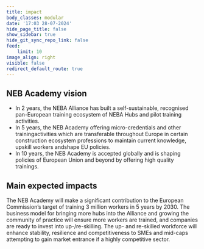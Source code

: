 ```yaml
---
title: impact
body_classes: modular
date: '17:03 28-07-2024'
hide_page_title: false
show_sidebar: true
hide_git_sync_repo_link: false
feed:
    limit: 10
image_align: right
visible: false
redirect_default_route: true
---
```


## NEB Academy vision

* In 2 years, the NEBA Alliance has built a self-sustainable, recognised pan-European training ecosystem of NEBA Hubs and pilot training activities.
* In 5 years, the NEB Academy offering micro-credentials and other trainingactivities which are transferable throughout Europe in certain construction ecosystem professions to maintain current knowledge, upskill workers andshape EU policies.
* In 10 years, the NEB Academy is accepted globally and is shaping policies of European Union and beyond by offering high quality trainings.


## Main expected impacts

The NEB Academy will make a significant contribution to the European Commission’s target of training 3 million workers in 5 years by 2030. The business model for bringing more hubs into the Alliance and growing the community of practice will ensure more workers are trained, and companies are ready to invest into up-/re-skilling. The up- and re-skilled workforce will enhance stability, resilience and competitiveness to SMEs and mid-caps attempting to gain market entrance if a highly competitive sector.